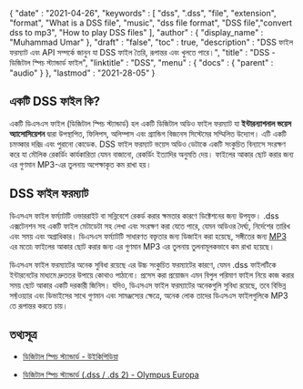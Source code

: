 {
  "date" : "2021-04-26",
  "keywords" : [ "dss", ".dss", "file", "extension", "format", "What is a DSS file", "music", "dss file format", "DSS file","convert dss to mp3", "How to play DSS files" ],
  "author" : {
    "display_name" : "Muhammad Umar"
},
  "draft" : "false",
  "toc" : true,
  "description" : "DSS ফাইল ফরম্যাট এবং API সম্পর্কে জানুন যা DSS ফাইল তৈরি, রূপান্তর এবং খুলতে পারে।",
  "title" : "DSS - ডিজিটাল স্পিচ স্ট্যান্ডার্ড ফাইল",
  "linktitle" : "DSS",
  "menu" : {
    "docs" : {
      "parent" : "audio"
}
},
  "lastmod" : "2021-28-05"
}

## একটি DSS ফাইল কি?
একটি ডিএসএস ফাইল (ডিজিটাল স্পিচ স্ট্যান্ডার্ড) হল একটি ডিজিটাল অডিও ফাইল ফরম্যাট যা **ইন্টারন্যাশনাল ভয়েস অ্যাসোসিয়েশন** দ্বারা উপস্থাপিত, ফিলিপস, অলিম্পাস এবং গ্র্যান্ডিগ বিজনেস সিস্টেমের সম্মিলিত উদ্যোগ। এটি একটি চমত্কার দরিদ্র এবং পুরানো কোডেক. DSS ফাইল ফরম্যাট ভয়েস অডিও ডেটাকে একটি সংকুচিত বিন্যাসে সংরক্ষণ করে যা মৌলিক রেকর্ডিং কার্যকারিতা যেমন বাজানো, রেকর্ডিং ইত্যাদির অনুমতি দেয়। ফাইলের আকার ছোট করার জন্য এর গুণমান MP3-এর তুলনায় অপেক্ষাকৃত কম রাখা হয়।

## DSS ফাইল ফরম্যাট

ডিএসএস ফাইল ফর্ম্যাটটি ওভাররাইট বা সন্নিবেশে রেকর্ড করার ক্ষমতার কারণে ডিক্টেশনের জন্য উপযুক্ত। .dss এক্সটেনশন সহ একটি ফাইল মেটাডেটা সহ লেখা এবং সংরক্ষণ করা যেতে পারে, যেমন অডিওর দৈর্ঘ্য, নির্দেশের তারিখ এবং সময় এবং অগ্রাধিকার। ডিএসএস ফর্ম্যাটটি সাধারণত বক্তৃতার জন্য ডিজাইন করা হয়েছে, সঙ্গীতের জন্য [MP3](/audio/mp3/) এর মতো৷ ফাইলের আকার ছোট করার জন্য এর গুণমান MP3 এর তুলনায় তুলনামূলকভাবে কম রাখা হয়েছে।

ডিএসএস ফাইল ফরম্যাটের অনেক সুবিধা রয়েছে এর উচ্চ সংকুচিত ফরম্যাটের কারণে, যেমন .dss ফাইলটিকে ইন্টারনেটের মাধ্যমে দ্রুততর উপায়ে কোথাও পাঠানো। প্রসেস করা প্রয়োজন এমন বিপুল পরিমাণ ফাইল নিয়ে কাজ করার সময় ছোট আকার একটি দরকারী জিনিস। যদিও, ডিএসএস ফাইল ফরম্যাটের অনেকগুলি সুবিধা রয়েছে, তবে বিভিন্ন সফ্টওয়্যার এবং ডিভাইসের সাথে গুণমান এবং সামঞ্জস্যের ক্ষেত্রে, অনেক লোক তাদের ডিএসএস ফাইলগুলিকে MP3 তে রূপান্তর করতে চায়।

## তথ্যসূত্র

* [ডিজিটাল স্পিচ স্ট্যান্ডার্ড - উইকিপিডিয়া](https://en.wikipedia.org/wiki/Digital_Speech_Standard)

* [ডিজিটাল স্পিচ স্ট্যান্ডার্ড (.dss / .ds 2) - Olympus Europa](https://www.olympus-europa.com/site/en/a/audio_support/audio_support_help/digital_speech_standard/index.html)


